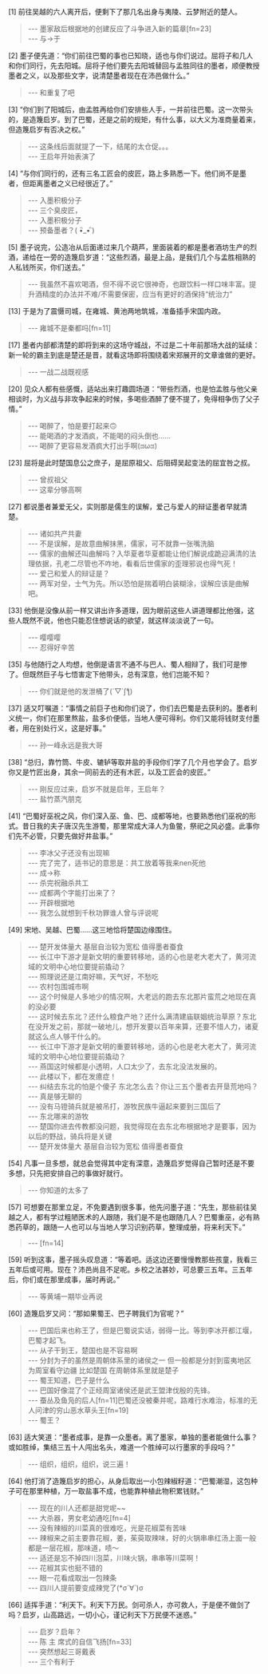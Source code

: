 
[1] 前往吴越的六人离开后，便剩下了那几名出身与夷陵、云梦附近的楚人。
>--- 墨家敌后根据地的创建反应了斗争进入新的篇章[fn=23]<br>
>--- 与→于<br>

[2] 墨子便先道：“你们前往巴蜀的事也已知晓，适也与你们说过。屈将子和几人和你们同行，先去阳城。屈将子他们要先去阳城替回与孟胜同往的墨者，顺便教授墨者之义，以及那些文字，说清楚墨者现在在沛邑做什么。”
>--- 和重复了吧<br>

[3] “你们到了阳城后，由孟胜再给你们安排些人手，一并前往巴蜀。这一次带头的，是造篾启岁。到了巴蜀，还是之前的规矩，有什么事，以大义为准商量着来，但造篾启岁有否决之权。”
>--- 这条线后面就提了一下，结尾的太仓促。。。<br>
>--- 王启年开始表演了<br>

[4] “与你们同行的，还有三名工匠会的皮匠，路上多熟悉一下。他们尚不是墨者，但距离墨者之义已经很近了。”
>--- 入墨积极分子<br>
>--- 三个臭皮匠，<br>
>--- 入墨积极分子<br>
>--- 预备墨者？( •ิ_• ิ)<br>

[5] 墨子说完，公造冶从后面递过来几个葫芦，里面装着的都是墨者酒坊生产的烈酒，递给在一旁的造篾启岁道：“这些烈酒，最是上品，是我们几个与孟胜相熟的人私钱所买，你们送去。”
>--- 我虽然不喜欢喝酒，但不得不说它很神奇，也跟饮料一样口味丰富。提升酒精度的办法并不难/不需要保密，应当有更好的酒保持“统治力”<br>

[13] 于是为了震慑司城，在雍城、黄池两地筑城，准备插手宋国内政。
>--- 雍城不是秦都吗[fn=11]<br>

[17] 墨者内部都清楚的即将到来的这场守城战，不过是二十年前那场大战的延续：新一轮的霸主到底是楚还是晋，就看这场即将围绕着宋郑展开的文章谁做的更好。
>--- 一战二战既视感<br>

[20] 见众人都有些感慨，适站出来打趣圆场道：“带些烈酒，也是怕孟胜与他父亲相谈时，为义战与非攻争起来的时候，多喝些酒醉了便不提了，免得相争伤了父子情。”
>--- 喝醉了，怕是要打起来🙃️<br>
>--- 能喝酒的才发酒疯，不能喝的闷头倒也……<br>
>--- 喝醉了更容易发酒疯大打出手啊(ಡωಡ)<br>

[23] 屈将是此时楚国息公之庶子，是屈原祖父、后阻碍吴起变法的屈宜咎之叔。
>--- 曾叔祖父<br>
>--- 这辈分够高啊<br>

[27] 都说墨者兼爱无父，实则那是儒生的误解，爱己与爱人的辩证墨者早就清楚。
>--- 诸如共产共妻<br>
>--- 不是误解，是故意曲解抹黑，儒家，可不就靠一张嘴洗脑<br>
>--- 儒家的曲解还叫曲解吗？入华夏者华夏都能让他们解说成跪迎满清的法理依据，孔老二尽管也不咋地，看看后世儒家的歪理邪说也得气死！<br>
>--- 爱己和爱人的辩证是？<br>
>--- 两军对垒，士气为先。所以恐怕是揣着明白装糊涂，误解应该是曲解吧。<br>

[33] 他倒是没像从前一样又讲出许多道理，因为眼前这些人讲道理都比他强，这些人既然不说，他也只能忍住想说话的欲望，就这样淡淡说了一句。
>--- 嘤嘤嘤<br>
>--- 忍得好辛苦<br>

[35] 与他随行之人均想，他倒是语言不通不与巴人、蜀人相辩了，我们可是惨了。但既然巨子与七悟害定下他带头，总有深意，他们岂能不知？
>--- 你们就是他的发泄桶了(´▽`ʃƪ)<br>

[37] 适又叮嘱道：“事情之前巨子也和你们说了，你们去巴蜀是去获利的。墨者利义统一，你们在那里熬盐，盐多价便低，当地人便可得利。你们又能将钱财支付墨者，用在别处行义，这是好事。”
>--- 孙一峰永远是我大哥<br>

[38] “总归，靠竹筒、牛皮、辘轳等取井盐的手段你们学了几个月也学会了。启岁你又是竹匠出身，其余一同前去的还有木匠，以及工匠会的皮匠。”
>--- 刚反应过来，启岁不就是启年，王启年？<br>
>--- 盐竹蒸汽朋克<br>

[41] “巴蜀好巫祝之风，你们深入巫、鱼、巴、成都等地，也要熟悉他们巫祝的形式。昔日我的夫子唐汉先生游蜀，那里常成大泽人为鱼鳖，祭祀之风必盛。此事你们先不必管，只要先做好井盐事。”
>--- 李冰父子还没有出现嘛<br>
>--- 完了完了，适书记的意思是：共工放着等我来nen死他<br>
>--- 成→称<br>
>--- 杀完祝融杀共工<br>
>--- 成都两个字能打出来了？<br>
>--- 开辟根据地<br>
>--- 我怎么就想到千秋功罪谁人曾与评说呢<br>

[49] 宋地、吴越、巴蜀……这三地恰将楚国边缘围住。
>--- 楚开发体量大 基层自治较为宽松 值得墨者蚕食<br>
>--- 长江中下游才是新文明的重要转移地，适的心也是老大老大了，黄河流域的文明中心地位要提前撬动？<br>
>--- 照理说还是江南好嘛，天气好，不愁吃<br>
>--- 农村包围城市啊<br>
>--- 这个时候是人多地少的情况啊，大老远的跑去东北那片蛮荒之地现在真的没必要<br>
>--- 这时候去东北？还什么粮食产地？还什么满清建庙联姻统治草原？东北在没开发之前，那就一破地儿，想开发要以百年来算，还要不惜人力，诸夏就这么点人够干什么的。<br>
>--- 长江中下游才是新文明的重要转移地，适的心也是老大老大了，黄河流域的文明中心地位要提前撬动？<br>
>--- 燕国这时候都是小透明，人口太少了，去东北没法发展的。<br>
>--- 此楼以下，都在发癔症！<br>
>--- 纠结去东北的怕是个傻子
东北怎么去？你让三五个墨者去开垦荒地吗？<br>
>--- 真是够无聊的<br>
>--- 没有马镫骑兵就是被吊打，游牧民族牛逼起来要到三国后了<br>
>--- 东北哪来的游牧<br>
>--- 楚国你进去传教都没问题，我觉得现在去东北布根据地才是要事，因为以后的野战，骑兵将是关键<br>
>--- 楚开发体量大 基层自治较为宽松 值得墨者蚕食<br>

[54] 凡事一旦多想，就总会觉得其中定有深意，造篾启岁觉得自己暂时还是不要多想，只先把安排自己的事做好就行。
>--- 你知道的太多了<br>

[57] 可想要在那里立足，不免要遇到很多事，他先问墨子道：“先生，那些前往吴越之人，都有学过粗陋医术的人跟随，我们是不是也跟随几人？巴蜀重巫，必有熟悉药草的，跟随一人也可以与当地人学习识别药草，整理成册，将来利天下。”
>--- [fn=14]<br>

[59] 听到这事，墨子摇头叹息道：“等着吧。适这边还要慢慢教那些孩童，我看三五年后或可用。现在？沛邑尚且不足呢。乡校之法甚妙，可总要三五年。三五年后，你们或在那里成事，届时再说。”
>--- 等黄埔一期毕业再说<br>

[60] 造篾启岁又问：“那如果蜀王、巴子聘我们为官呢？”
>--- 巴国后来也称王了，但是巴蜀说实话，弱得一比。等到李冰开都江堰，巴蜀才起飞。<br>
>--- 从子干到王，楚国也是不容易啊<br>
>--- 分封为子的虽然是周朝体系里的诸侯之一
但一般都是分封到蛮夷地区 为周室看守边疆
比如楚国 在周朝体系里就是楚子<br>
>--- 蜀王知道，巴子是什么<br>
>--- 巴国好像混了个正经周室诸侯还是武王盟津伐殷的先锋。<br>
>--- 蚕丛及鱼凫的后人[fn=11]巴蜀还没被秦并呢，路难行水难治，标准的无人问津的穷山恶水草头王[fn=19]<br>
>--- 蜀王？<br>

[63] 适大笑道：“墨者成事，是靠一众墨者。离了墨家，单独的墨者能做什么事？或如胜绰，集结三五十人闯出名头，难道一个胜绰可以行墨家的手段吗？”
>--- 组织，组织，组织，说三遍！<br>

[64] 他打消了造篾启岁的担心，从身后取出一小包辣椒籽道：“巴蜀潮湿，这包种子可在那里种植，万一取盐事不成，也能靠种植此物积累钱财。”
>--- 现在的川人还都是甜党呢~~<br>
>--- 大杀器，男女老幼通吃[fn=4]<br>
>--- 没有辣椒的川菜真的很难吃，光是花椒菜有苦味<br>
>--- 辣椒来之前主要靠花椒，姜，茱萸取辣味，好的火锅串串红汤上面一般都是一层花椒，那味道，啧～<br>
>--- 适还是忘不掉四川泡菜，川味火锅，串串等川菜啊！<br>
>--- 花椒其实也挺不错的<br>
>--- 眼一花看成取出一包辣条<br>
>--- 四川人提前要变成辣党了(*σ´∀`)σ<br>

[66] 适挥手道：“利天下。利天下万民。剑可杀人，亦可救人，于是便不做剑了吗？启岁，山高路远，一切小心，谨记利天下万民便不迷惑。”
>--- 启岁？启年？<br>
>--- 陈 主 席式的自信飞扬[fn=33]<br>
>--- 突然想起三哥戴表<br>
>--- 三个有利于<br>
